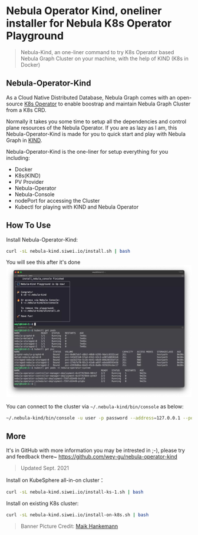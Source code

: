 # Nebula Operator Kind, oneliner installer for Nebula K8s Operator Playground 


> Nebula-Kind, an one-liner command to try K8s Operator based Nebula Graph Cluster on your machine, with the help of KIND (K8s in Docker)

<!--more-->

## Nebula-Operator-Kind

As a Cloud Native Distributed Database, Nebula Graph comes with an open-source [K8s Operator](https://github.com/vesoft-inc/nebula-operator) to enable boostrap and maintain Nebula Graph Cluster from a K8s CRD.

Normally it takes you some time to setup all the dependencies and control plane resources of the Nebula Operator. If you are as lazy as I am, this Nebula-Operator-Kind is made for you to quick start and play with Nebula Graph in [KIND](https://kind.sigs.K8s.io/).

Nebula-Operator-Kind is the one-liner for setup everything for you including:
- Docker
- K8s(KIND)
- PV Provider
- Nebula-Operator
- Nebula-Console
- nodePort for accessing the Cluster
- Kubectl for playing with KIND and Nebula Operator

## How To Use
Install Nebula-Operator-Kind:
```bash
curl -sL nebula-kind.siwei.io/install.sh | bash
```
You will see this after it's done
![install_success](./install_success.webp)

You can connect to the cluster via `~/.nebula-kind/bin/console` as below:
```bash
~/.nebula-kind/bin/console -u user -p password --address=127.0.0.1 --port=30000
```

## More

It's in GitHub with more information you may be intrested in ;-), please try and feedback there~
https://github.com/wey-gu/nebula-operator-kind

> Updated Sept. 2021

Install on KubeSphere all-in-on cluster：

```bash
curl -sL nebula-kind.siwei.io/install-ks-1.sh | bash
```

Install on existing K8s cluster:

```bash
curl -sL nebula-kind.siwei.io/install-on-k8s.sh | bash
```

> Banner Picture Credit: [Maik Hankemann](https://unsplash.com/photos/a4Gz2DD4dX0) 


